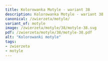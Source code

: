 ```yaml
---
title: Kolorowanka Motyle - wariant 38
description: Kolorowanka Motyle - wariant 38
canonical: /zwierzeta/motyle/
variant_of: motyle
image: /zwierzeta/motyle/38/motyle-38.svg
pdf: /zwierzeta/motyle/38/motyle-38.pdf
alt: "Kolorowanki motyle"
tags:
- zwierzeta
- motyle
---
```

